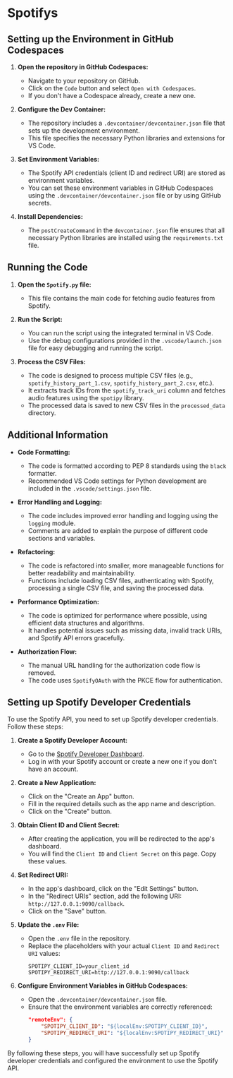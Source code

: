 # Spotifys

## Setting up the Environment in GitHub Codespaces

1. **Open the repository in GitHub Codespaces:**
   - Navigate to your repository on GitHub.
   - Click on the `Code` button and select `Open with Codespaces`.
   - If you don't have a Codespace already, create a new one.

2. **Configure the Dev Container:**
   - The repository includes a `.devcontainer/devcontainer.json` file that sets up the development environment.
   - This file specifies the necessary Python libraries and extensions for VS Code.

3. **Set Environment Variables:**
   - The Spotify API credentials (client ID and redirect URI) are stored as environment variables.
   - You can set these environment variables in GitHub Codespaces using the `.devcontainer/devcontainer.json` file or by using GitHub secrets.

4. **Install Dependencies:**
   - The `postCreateCommand` in the `devcontainer.json` file ensures that all necessary Python libraries are installed using the `requirements.txt` file.

## Running the Code

1. **Open the `Spotify.py` file:**
   - This file contains the main code for fetching audio features from Spotify.

2. **Run the Script:**
   - You can run the script using the integrated terminal in VS Code.
   - Use the debug configurations provided in the `.vscode/launch.json` file for easy debugging and running the script.

3. **Process the CSV Files:**
   - The code is designed to process multiple CSV files (e.g., `spotify_history_part_1.csv`, `spotify_history_part_2.csv`, etc.).
   - It extracts track IDs from the `spotify_track_uri` column and fetches audio features using the `spotipy` library.
   - The processed data is saved to new CSV files in the `processed_data` directory.

## Additional Information

- **Code Formatting:**
  - The code is formatted according to PEP 8 standards using the `black` formatter.
  - Recommended VS Code settings for Python development are included in the `.vscode/settings.json` file.

- **Error Handling and Logging:**
  - The code includes improved error handling and logging using the `logging` module.
  - Comments are added to explain the purpose of different code sections and variables.

- **Refactoring:**
  - The code is refactored into smaller, more manageable functions for better readability and maintainability.
  - Functions include loading CSV files, authenticating with Spotify, processing a single CSV file, and saving the processed data.

- **Performance Optimization:**
  - The code is optimized for performance where possible, using efficient data structures and algorithms.
  - It handles potential issues such as missing data, invalid track URIs, and Spotify API errors gracefully.

- **Authorization Flow:**
  - The manual URL handling for the authorization code flow is removed.
  - The code uses `SpotifyOAuth` with the PKCE flow for authentication.

## Setting up Spotify Developer Credentials

To use the Spotify API, you need to set up Spotify developer credentials. Follow these steps:

1. **Create a Spotify Developer Account:**
   - Go to the [Spotify Developer Dashboard](https://developer.spotify.com/dashboard/applications).
   - Log in with your Spotify account or create a new one if you don't have an account.

2. **Create a New Application:**
   - Click on the "Create an App" button.
   - Fill in the required details such as the app name and description.
   - Click on the "Create" button.

3. **Obtain Client ID and Client Secret:**
   - After creating the application, you will be redirected to the app's dashboard.
   - You will find the `Client ID` and `Client Secret` on this page. Copy these values.

4. **Set Redirect URI:**
   - In the app's dashboard, click on the "Edit Settings" button.
   - In the "Redirect URIs" section, add the following URI: `http://127.0.0.1:9090/callback`.
   - Click on the "Save" button.

5. **Update the `.env` File:**
   - Open the `.env` file in the repository.
   - Replace the placeholders with your actual `Client ID` and `Redirect URI` values:
     ```
     SPOTIPY_CLIENT_ID=your_client_id
     SPOTIPY_REDIRECT_URI=http://127.0.0.1:9090/callback
     ```

6. **Configure Environment Variables in GitHub Codespaces:**
   - Open the `.devcontainer/devcontainer.json` file.
   - Ensure that the environment variables are correctly referenced:
     ```json
     "remoteEnv": {
         "SPOTIPY_CLIENT_ID": "${localEnv:SPOTIPY_CLIENT_ID}",
         "SPOTIPY_REDIRECT_URI": "${localEnv:SPOTIPY_REDIRECT_URI}"
     }
     ```

By following these steps, you will have successfully set up Spotify developer credentials and configured the environment to use the Spotify API.
